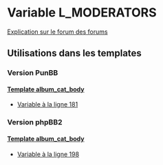 # Variable L_MODERATORS
[Explication sur le forum des forums](http://forum.forumactif.com/t294113-listing-des-variables#L_MODERATORS)
## Utilisations dans les templates
### Version PunBB
#### [Template album_cat_body](punbb/album_cat_body.md)
* [Variable à la ligne 181](../punbb/album_cat_body.tpl#L181)
### Version phpBB2
#### [Template album_cat_body](subsilver/album_cat_body.md)
* [Variable à la ligne 198](../subsilver/album_cat_body.tpl#L198)
